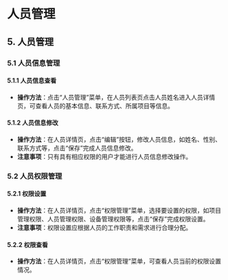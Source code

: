 # 人员管理

## 5. 人员管理
### 5.1 人员信息管理
#### 5.1.1 人员信息查看
- **操作方法**：点击“人员管理”菜单，在人员列表页点击人员姓名进入人员详情页，可查看人员的基本信息、联系方式、所属项目等信息。

#### 5.1.2 人员信息修改
- **操作方法**：在人员详情页，点击“编辑”按钮，修改人员信息，如姓名、性别、联系方式等，点击“保存”完成人员信息修改。
- **注意事项**：只有具有相应权限的用户才能进行人员信息修改操作。

### 5.2 人员权限管理
#### 5.2.1 权限设置
- **操作方法**：在人员详情页，点击“权限管理”菜单，选择要设置的权限，如项目管理权限、人员管理权限、设备管理权限等，点击“保存”完成权限设置。
- **注意事项**：权限设置应根据人员的工作职责和需求进行合理分配。

#### 5.2.2 权限查看
- **操作方法**：在人员详情页，点击“权限管理”菜单，可查看人员当前的权限设置情况。    